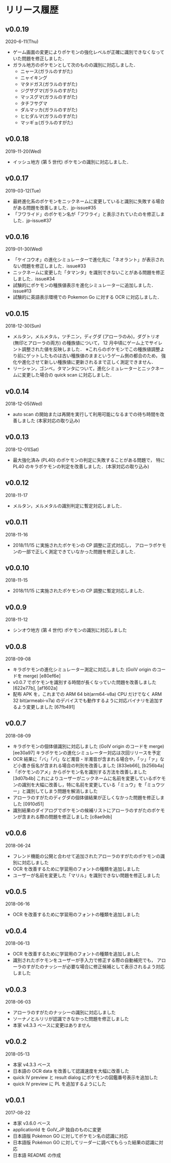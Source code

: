 # リリース履歴

## v0.0.19

2020-6-11(Thu)

* ゲーム画面の変更によりポケモンの強化レベルが正確に識別できなくなっていた問題を修正しました．
* ガラル地方のポケモンとして次のものの識別に対応しました．
  - ニャース(ガラルのすがた)
  - ニャイキング
  - マタドガス(ガラルのすがた)
  - ジグザグマ(ガラルのすがた)
  - マッスグマ(ガラルのすがた)
  - タチフサグマ
  - ダルマッカ(ガラルのすがた)
  - ヒヒダルマ(ガラルのすがた)
  - マッギョ(ガラルのすがた)

## v0.0.18

2019-11-20(Wed)

* イッシュ地方 (第 5 世代) ポケモンの識別に対応しました．

## v0.0.17

2019-03-12(Tue)

* 最終進化系のポケモンをニックネームに変更していると識別に失敗する場合がある問題を改善しました．jp-issue#35
* 「フワライド」のポケモン名が「フワライ」と表示されていたのを修正しました．jp-issue#37

## v0.0.16

2019-01-30(Wed)

* 「ケイコウオ」の進化シミュレーターで進化先に「ネオラント」が表示されない問題を修正しました．issue#33
* ニックネームに変更した「タマンタ」を識別できないことがある問題を修正しました．issue#34
* 試験的にポケモンの種族値表示を進化シミュレーターに追加しました．issue#13
* 試験的に英語表示環境での Pokemon Go に対する OCR に対応しました．

## v0.0.15

2018-12-30(Sun)

* メルタン，メルメタル，ツチニン，ディグダ (アローラのみ)，ダグトリオ (無印とアローラの両方) の種族値について，
  12 月中頃にゲーム上でサイレント調整された値を反映しました．
  ※これらのポケモンでこの種族値調整より前にゲットしたものは古い種族値のままというゲーム側の都合のため，
  強化や進化させて新しい種族値に更新されるまで正しく測定できません．
* リーシャン，ゴンベ，タマンタについて，進化シミュレーターとニックネームに変更した場合の quick scan に対応しました．

## v0.0.14

2018-12-05(Wed)

* auto scan の開始または再開を実行して利用可能になるまでの待ち時間を改善しました (本家対応の取り込み)

## v0.0.13

2018-12-01(Sat)

* 最大強化済み (PL40) のポケモンの判定に失敗することがある問題で，
  特に PL40 のキラポケモンの判定を改善しました．(本家対応の取り込み)

## v0.0.12

2018-11-17

* メルタン，メルメタルの識別判定に暫定対応しました．

## v0.0.11

2018-11-16

* 2018/11/15 に実施されたポケモンの CP 調整に正式対応し，
  アローラポケモンの一部で正しく測定できていなかった問題を修正しました．

## v0.0.10

2018-11-15

* 2018/11/15 に実施されたポケモンの CP 調整に暫定対応しました．

## v0.0.9

2018-11-12

* シンオウ地方 (第 4 世代) ポケモンの識別に対応しました

## v0.0.8

2018-09-08

* キラポケモンの進化シミュレーター測定に対応しました (GoIV origin のコードを merge) [e80ef6e]
* v0.0.7 でポケモンを識別する時間が長くなっていた問題を改善しました [622e77b], [af1602a]
* 配布 APK を，これまでの ARM 64 bit(arm64-v8a) CPU だけでなく ARM 32 bit(armeabi-v7a) のデバイスでも動作するように対応バイナリを追加するよう変更しました [67fb491]

## v0.0.7

2018-08-09

* キラポケモンの個体値識別に対応しました (GoIV origin のコードを merge) [ee30a97]
  キラポケモンの進化シミュレーター対応は次回リリースを予定
* OCR 結果に「バ」「パ」など濁音・半濁音が含まれる場合や，「ッ」「ァ」など小書き仮名が含まれる場合の判別を改善しました [833eb66], [b256b4a]
* 「ポケモンのアメ」からポケモン名を識別する方法を改善しました [3d07b4b]
  これによりユーザーがニックネームに名前を変更しているポケモンの識別を大幅に改善し，特に名前を変更している「ミュウ」を「ミュウツー」と識別してしまう問題を解消しました 
* アローラのすがたのディグダの個体値結果が正しくなかった問題を修正しました [0910d51]
* 識別結果のダイアログでポケモンの候補リストにアローラのすがたのポケモンが含まれる際の問題を修正しました [c8ae9db]

## v0.0.6

2018-06-24

* フレンド機能の公開と合わせて追加されたアローラのすがたのポケモンの識別に対応しました
* OCR を改善するために学習用のフォントの種類を追加しました
* ユーザーが名前を変更した「マリル」を識別できない問題を修正しました

## v0.0.5

2018-06-16

* OCR を改善するために学習用のフォントの種類を追加しました

## v0.0.4

2018-06-13

* OCR を改善するために学習用のフォントの種類を追加しました
* 識別されたポケモンをユーザーが手入力で修正する際の自動補完でも，
  アローラのすがたのナッシーが必要な場合に修正候補として表示されるよう対応しました

## v0.0.3

2018-06-03

* アローラのすがたのナッシーの識別に対応しました
* ソーナノとルリリが認識できなかった問題を修正しました
* 本家 v4.3.3 ベースに変更はありません

## v0.0.2

2018-05-13

* 本家 v4.3.3 ベース
* 日本語の OCR data を改善して認識速度を大幅に改善した
* quick IV preview と result dialog にポケモンの図鑑番号表示を追加した
* quick IV preview に PL を追加するようにした

## v0.0.1

2017-08-22

* 本家 v3.6.0 ベース
* applicationId を GoIV_JP 独自のものに変更
* 日本語版 Pokémon GO に対してポケモン名の認識に対応
* 日本語版 Pokémon GO に対してリーダーに調べてもらった結果の認識に対応
* 日本語 README の作成

